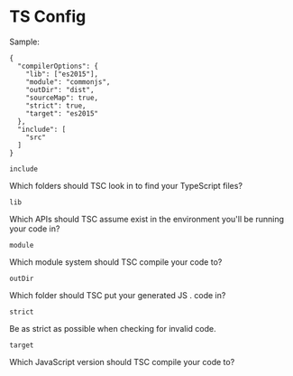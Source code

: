 # TS Config

Sample:

```
{
  "compilerOptions": {
    "lib": ["es2015"],
    "module": "commonjs",
    "outDir": "dist",
    "sourceMap": true,
    "strict": true,
    "target": "es2015"
  },
  "include": [
    "src"
  ]
}
```

`include`

Which folders should TSC look in to find your TypeScript files?

`lib`

Which APIs should TSC assume exist in the environment you'll be running your code in?

`module`

Which module system should TSC compile your code to?

`outDir`

Which folder should TSC put your generated JS . code in?

`strict`

Be as strict as possible when checking for invalid code.

`target`

Which JavaScript version should TSC compile your code to?
